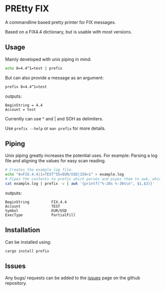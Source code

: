 # PREtty FIX
A commandline based pretty printer for FIX messages.

Based on a FIX4.4 dictionary, but is usable with most versions.

## Usage
Mainly developed with unix piping in mind:
```bash
echo 8=4.4^1=test | prefix
```
But can also provide a message as an argument:
```bash
prefix 8=4.4^1=test
```
outputs:
```
BeginString = 4.4
Account = test
```

Currently can use ^ and | and SOH as delimiters.

Use `prefix --help` or `man prefix` for more details.

## Piping
Unix piping greatly increases the potential uses. For example:
Parsing a log file and aligning the values for easy scan reading.
```bash
# Creates the example log file.
echo "8=FIX.4.4|1=TEST^55=EUR/USD|150=1" > example.log
# Pipes the contents to prefix which parses and pipes them to awk, which prints them aligned.
cat example.log | prefix -v | awk '{printf("%-20s %-30s\n", $1,$3)}'
```
outputs:
```
BeginString          FIX.4.4
Account              TEST
Symbol               EUR/USD
ExecType             PartialFill
```

## Installation
Can be installed using:
```
cargo install prefix
```
## Issues
Any bugs/ requests can be added to the [issues](https://github.com/Shivix/prefix/issues) page on the github repository.
